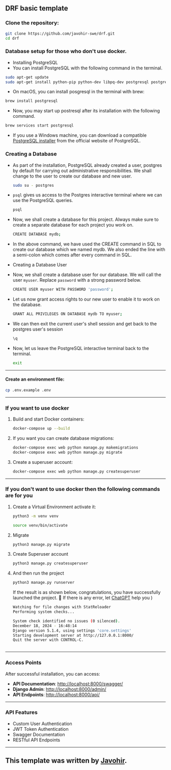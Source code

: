 ## DRF basic template

### Clone the repository:
```bash
git clone https://github.com/javohir-swe/drf.git
cd drf
```
### Database setup for those who don't use docker.
 - Installing PostgreSQL
 - You can install PostgreSQL with the following command in the terminal.

```bash
sudo apt-get update
sudo apt-get install python-pip python-dev libpq-dev postgresql postgresql-contrib
```
 - On macOS, you can install posgresql in the terminal with brew:
```bash
brew install postgresql
```
 - Now, you may start up postresql after its installation with the following command.
```bash
brew services start postgresql
```
 - If you use a Windows machine, you can download a compatible [PostgreSQL installer](https://www.postgresql.org/download/windows/) from the official website of PostgreSQL.

### Creating a Database
 - As part of the installation, PostgreSQL already created a user, postgres by default for carrying out administrative responsibilities. We shall change to the user to create our database and new user.
   ```bash
   sudo su - postgres
   ```
 - `psql` gives us access to the Postgres interactive terminal where we can use the PostgreSQL queries.
   ```bash
   psql
   ```
 - Now, we shall create a database for this project. Always make sure to create a separate database for each project you work on.
   ```bash
   CREATE DATABASE mydb;
   ```
 - In the above command, we have used the CREATE command in SQL to create our database which we named mydb. We also ended the line with a semi-colon which comes after every command in SQL.

 - Creating a Database User
 - Now, we shall create a database user for our database. We will call the user `myuser`. Replace `password` with a strong password below.
   ```bash
   CREATE USER myuser WITH PASSWORD 'password';
   ```
 - Let us now grant access rights to our new user to enable it to work on the database.
   ```bash
   GRANT ALL PRIVILEGES ON DATABASE mydb TO myuser;
   ```
 - We can then exit the current user's shell session and get back to the postgres user's session
   ```bash
   \q
   ```
 - Now, let us leave the PostgreSQL interactive terminal back to the terminal.
   ```bash
   exit
   ```
---
#### Create an environment file:
   ```bash
   cp .env.example .env
   ```

---
### If you want to use docker 
1. Build and start Docker containers:
   ```bash
   docker-compose up --build
   ```

2. If you want you can create database migrations:
   ```bash
   docker-compose exec web python manage.py makemigrations
   docker-compose exec web python manage.py migrate
   ```

3. Create a superuser account:
   ```bash
   docker-compose exec web python manage.py createsuperuser
   ```

---
### If you don't want to use docker then the following commands are for you
1. Create a Virtual Environment activate it:
   ```bash
   python3 -m venv venv
   ```
   ```bash
   source venv/bin/activate
   ```
2. Migrate
   ```bash
   python3 manage.py migrate
   ```
3. Create Superuser account
   ```bash
   python3 manage.py createsuperuser
   ```
4. And then run the project
   ```bash
   python3 manage.py runserver
   ```
   If the result is as shown below, congratulations, you have successfully launched the project. 🎉 If there is any error, let [ChatGPT](https://chatgpt.com/) help you )
   ```bash
   Watching for file changes with StatReloader
   Performing system checks...
   
   System check identified no issues (0 silenced).
   December 18, 2024 - 16:48:14
   Django version 5.1.4, using settings 'core.settings'
   Starting development server at http://127.0.0.1:8000/
   Quit the server with CONTROL-C.
      
   ```
---
### Access Points

After successful installation, you can access:

- **API Documentation**: [http://localhost:8000/swagger/](http://localhost:8000/swagger/)
- **Django Admin**: [http://localhost:8000/admin/](http://localhost:8000/admin/)
- **API Endpoints**: [http://localhost:8000/api/](http://localhost:8000/api/)
---
### API Features

- Custom User Authentication
- JWT Token Authentication
- Swagger Documentation
- RESTful API Endpoints
- ---
## This template was written by [Javohir](https://github.com/javohir-swe).
